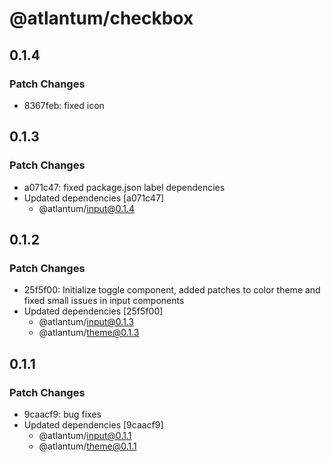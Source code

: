 # @atlantum/checkbox

## 0.1.4

### Patch Changes

-   8367feb: fixed icon

## 0.1.3

### Patch Changes

-   a071c47: fixed package.json label dependencies
-   Updated dependencies [a071c47]
    -   @atlantum/input@0.1.4

## 0.1.2

### Patch Changes

-   25f5f00: Initialize toggle component, added patches to color theme and fixed small issues in input components
-   Updated dependencies [25f5f00]
    -   @atlantum/input@0.1.3
    -   @atlantum/theme@0.1.3

## 0.1.1

### Patch Changes

-   9caacf9: bug fixes
-   Updated dependencies [9caacf9]
    -   @atlantum/input@0.1.1
    -   @atlantum/theme@0.1.1
